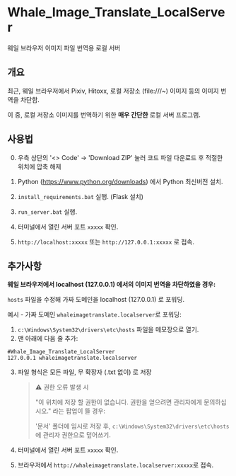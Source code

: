 # Whale_Image_Translate_LocalServer
웨일 브라우저 이미지 파일 번역용 로컬 서버

## 개요

최근, 웨일 브라우저에서 Pixiv, Hitoxx, 로컬 저장소 (file:///~) 이미지 등의 이미지 번역을 차단함.

이 중, 로컬 저장소 이미지를 번역하기 위한 **매우 간단한** 로컬 서버 프로그램.

## 사용법

0. 우측 상단의 '<> Code' → 'Download ZIP' 눌러 코드 파일 다운로드 후 적절한 위치에 압축 해제

1. Python (https://www.python.org/downloads) 에서 Python 최신버전 설치.

2. `install_requirements.bat` 실행. (Flask 설치)

3. `run_server.bat` 실행.

4. 터미널에서 열린 서버 포트 `xxxxx` 확인.

5. `http://localhost:xxxxx` 또는 `http://127.0.0.1:xxxxx` 로 접속.








## 추가사항
**웨일 브라우저에서 localhost (127.0.0.1) 에서의 이미지 번역을 차단하였을 경우:**

`hosts` 파일을 수정해 가짜 도메인을 localhost (127.0.0.1) 로 포워딩.

예시 - 가짜 도메인 `whaleimagetranslate.localserver`로 포워딩:

1. `c:\Windows\System32\drivers\etc\hosts` 파일을 메모장으로 열기.
2. 맨 아래에 다음 줄 추가:
```
#Whale_Image_Translate_LocalServer
127.0.0.1 whaleimagetranslate.localserver
```
3. 파일 형식은 모든 파일, 무 확장자 (.txt 없이) 로 저장

    >⚠️ 권한 오류 발생 시
    >
    >"이 위치에 저장 할 권한이 없습니다. 권한을 얻으려면 관리자에게 문의하십시오." 라는 팝업이 뜰 경우:
    >
    >'문서' 폴더에 임시로 저장 후, `c:\Windows\System32\drivers\etc\hosts` 에 관리자 권한으로 덮어쓰기.

4. 터미널에서 열린 서버 포트 `xxxxx` 확인.
5. 브라우저에서 `http://whaleimagetranslate.localserver:xxxxx`로 접속.
